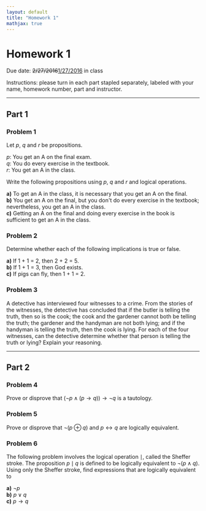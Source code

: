 ```yaml
---
layout: default
title: "Homework 1"
mathjax: true
---
```


# Homework 1

Due date: <del>2/27/2016</del><ins>1/27/2016</ins> in class

Instructions: please turn in each part stapled separately, labeled with your name, homework number, part and instructor.

---

## Part 1

### Problem 1

Let $p$, $q$ and $r$ be propositions.

$p$: You get an A on the final exam.  
$q$: You do every exercise in the textbook.  
$r$: You get an A in the class.

Write the following propositions using $p$, $q$ and $r$ and logical operations.

__a)__ To get an A in the class, it is necessary that you get an A on the final.  
__b)__ You get an A on the final, but you don't do every exercise in the textbook; nevertheless, you get an A in the class.  
__c)__ Getting an A on the final and doing every exercise in the book is sufficient to get an A in the class.

### Problem 2

Determine whether each of the following implications is true or false.

__a)__ If 1 + 1 = 2, then 2 + 2 = 5.  
__b)__ If 1 + 1 = 3, then God exists.  
__c)__ If pigs can fly, then 1 + 1 = 2.

### Problem 3

A detective has interviewed four witnesses to a crime. From the stories of the witnesses, the detective has concluded that if the butler is telling the truth, then so is the cook; the cook and the gardener cannot both be telling the truth; the gardener and the handyman are not both lying; and if the handyman is telling the truth, then the cook is lying. For each of the four witnesses, can the detective determine whether that person is telling the truth or lying? Explain your reasoning.

---

## Part 2

### Problem 4

Prove or disprove that $(\neg p \wedge (p \rightarrow q)) \rightarrow \neg q$ is a tautology.

### Problem 5

Prove or disprove that $\neg (p \oplus q)$ and $p \leftrightarrow q$ are logically equivalent.

### Problem 6

The following problem involves the logical operation $\mid$, called the Sheffer stroke. The proposition $p \mid q$ is defined to be logically equivalent to $\neg (p \wedge q)$. Using only the Sheffer stroke, find expressions that are logically equivalent to

__a)__ $\neg p$  
__b)__ $p \vee q$  
__c)__ $p \rightarrow q$
